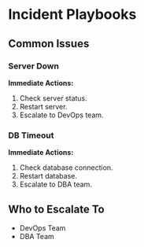 # Incident Playbooks

## Common Issues

### Server Down

**Immediate Actions:**

1. Check server status.
2. Restart server.
3. Escalate to DevOps team.

### DB Timeout

**Immediate Actions:**

1. Check database connection.
2. Restart database.
3. Escalate to DBA team.

## Who to Escalate To

*   DevOps Team
*   DBA Team
